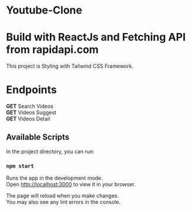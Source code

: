 # Youtube-Clone
# Build with ReactJs and Fetching API from rapidapi.com

This project is Styling with Tailwind CSS Framework.

# Endpoints
**GET** Search Videos\
__GET__ Videos Suggest\
__GET__ Videos Detail

## Available Scripts

In the project directory, you can run:

### `npm start`

Runs the app in the development mode.\
Open [http://localhost:3000](http://localhost:3000) to view it in your browser.

The page will reload when you make changes.\
You may also see any lint errors in the console.
